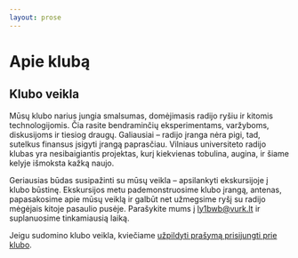 ```yaml
---
layout: prose
---
```


# Apie klubą

## Klubo veikla

Mūsų klubo narius jungia smalsumas, domėjimasis radijo ryšiu ir kitomis technologijomis. Čia rasite bendraminčių
eksperimentams, varžyboms, diskusijoms ir tiesiog draugų. Galiausiai – radijo įranga nėra pigi, tad, sutelkus finansus įsigyti įrangą paprasčiau. Vilniaus universiteto radijo klubas yra nesibaigiantis projektas, kurį
kiekvienas tobulina, augina, ir šiame kelyje išmoksta kažką naujo.

Geriausias būdas susipažinti su mūsų veikla – apsilankyti ekskursijoje į klubo būstinę. Ekskursijos metu
pademonstruosime klubo įrangą, antenas, papasakosime apie mūsų veiklą ir galbūt net užmegsime ryšį su radijo mėgėjais
kitoje pasaulio pusėje. Parašykite mums į [ly1bwb@vurk.lt](mailto:ly1bwb@vurk.lt) ir suplanuosime tinkamiausią laiką.

Jeigu sudomino klubo veikla, kviečiame [užpildyti prašymą prisijungti prie klubo](/nariai#prasymas-stoti-i-kluba).

